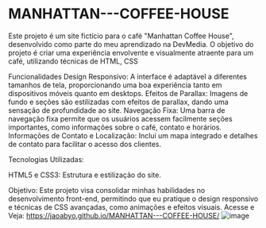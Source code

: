 # MANHATTAN---COFFEE-HOUSE
Este projeto é um site fictício para o café "Manhattan Coffee House", desenvolvido como parte do meu aprendizado na DevMedia. O objetivo do projeto é criar uma experiência envolvente e visualmente atraente para um café, utilizando técnicas de HTML, CSS 

Funcionalidades
Design Responsivo: A interface é adaptável a diferentes tamanhos de tela, proporcionando uma boa experiência tanto em dispositivos móveis quanto em desktops.
Efeitos de Parallax: Imagens de fundo e seções são estilizadas com efeitos de parallax, dando uma sensação de profundidade ao site.
Navegação Fixa: Uma barra de navegação fixa permite que os usuários acessem facilmente seções importantes, como informações sobre o café, contato e horários.
Informações de Contato e Localização: Inclui um mapa integrado e detalhes de contato para facilitar o acesso dos clientes.


Tecnologias Utilizadas:

HTML5 e CSS3: Estrutura e estilização do site.

Objetivo:
Este projeto visa consolidar minhas habilidades no desenvolvimento front-end, permitindo que eu pratique o design responsivo e técnicas de CSS avançadas, como animações e efeitos 
visuais.
Acesse  e Veja: https://jaoabyo.github.io/MANHATTAN---COFFEE-HOUSE/
![image](https://github.com/user-attachments/assets/af81ad65-aa64-49cb-b1e8-aa1fcd5a1496)
